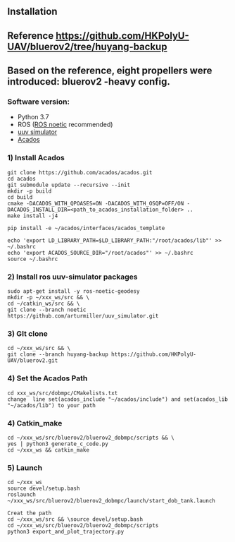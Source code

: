 ## Installation 
## Reference https://github.com/HKPolyU-UAV/bluerov2/tree/huyang-backup
## Based on the reference, eight propellers were introduced: bluerov2 -heavy config.


### Software version:
* Python 3.7
* ROS ([ROS noetic](http://wiki.ros.org/noetic/Installation/Ubuntu) recommended)
* [uuv simulator](https://uuvsimulator.github.io/)
* [Acados](https://docs.acados.org/installation/index.html)
  
### 1) Install Acados

    git clone https://github.com/acados/acados.git
    cd acados
    git submodule update --recursive --init
    mkdir -p build
    cd build
    cmake -DACADOS_WITH_QPOASES=ON -DACADOS_WITH_OSQP=OFF/ON -DACADOS_INSTALL_DIR=<path_to_acados_installation_folder> ..
    make install -j4

    pip install -e ~/acados/interfaces/acados_template

    echo 'export LD_LIBRARY_PATH=$LD_LIBRARY_PATH:"/root/acados/lib"' >> ~/.bashrc 
    echo 'export ACADOS_SOURCE_DIR="/root/acados"' >> ~/.bashrc
    source ~/.bashrc

   
### 2) Install ros uuv-simulator packages

    sudo apt-get install -y ros-noetic-geodesy
    mkdir -p ~/xxx_ws/src && \
    cd ~/catkin_ws/src && \
    git clone --branch noetic https://github.com/arturmiller/uuv_simulator.git
  

### 3) GIt clone

    cd ~/xxx_ws/src && \
    git clone --branch huyang-backup https://github.com/HKPolyU-UAV/bluerov2.git


### 4) Set the Acados Path 
    cd xxx_ws/src/dobmpc/CMakelists.txt
    change  line set(acados_include "~/acados/include") and set(acados_lib "~/acados/lib") to your path

### 4) Catkin_make
    cd ~/xxx_ws/src/bluerov2/bluerov2_dobmpc/scripts && \
    yes | python3 generate_c_code.py
    cd ~/xxx_ws && catkin_make

### 5) Launch
    cd ~/xxx_ws
    source devel/setup.bash
    roslaunch  ~/xxx_ws/src/bluerov2/bluerov2_dobmpc/launch/start_dob_tank.launch

    Creat the path
    cd ~/xxx_ws/src && \source devel/setup.bash
    cd ~/xxx_ws/src/bluerov2/bluerov2_dobmpc/scripts
    python3 export_and_plot_trajectory.py







